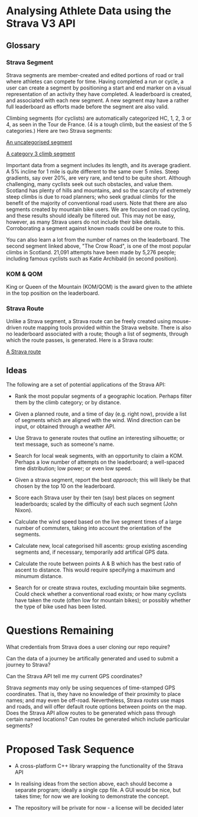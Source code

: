 # Analysing Athlete Data using the Strava V3 API

## Glossary

### Strava Segment

Strava segments are member-created and edited portions of road or trail
where athletes can compete for time. Having completed a run or cycle, a
user can create a segment by positioning a start and end marker on a visual
representation of an activity they have completed. A leaderboard is created, and
associated with each new segment. A new segment may have a rather full
leaderboard as efforts made before the segment are also valid.

Climbing segments (for cyclists) are automatically categorized HC, 1, 2, 3 or
4, as seen in the Tour de France. (4 is a tough climb, but the easiest of the
5 categories.) Here are two Strava segments:

 [An uncategorised segment]( https://www.strava.com/segments/8498598)

 [A category 3 climb segment](https://www.strava.com/segments/8194858)

Important data from a segment includes its length, and its average gradient.
A 5% incline for 1 mile is quite different to the same over 5 miles. Steep
gradients, say over 20%, are very rare, and tend to be quite short. Although
challenging, many cyclists seek out such obstacles, and value them.
Scotland has plenty of hills and mountains, and so the scarcity of extremely
steep climbs is due to road planners; who seek gradual climbs for the
benefit of the majority of conventional road users. Note that there are also
segments created by mountain bike users. We are focused on road cycling,
and these results should ideally be filtered out. This may not
be easy, however, as many Strava users do not include their bike details.
Corroborating a segment against known roads could be one route to this.

You can also learn a lot from the number of names on the leaderboard. The second
segment linked above, "The Crow Road", is one of the most popular climbs in
Scotland. 21,091 attempts have been made by 5,276 people; including famous
cyclists such as Katie Archibald (in second position).

### KOM & QOM

King or Queen of the Mountain (KOM/QOM) is the award given to the athlete in
the top position on the leaderboard.

### Strava Route

Unlike a Strava segment, a Strava route can be freely created using mouse-driven
route mapping tools provided within the Strava website. There is also no
leaderboard associated with a route; though a list of segments, through which
the route passes, is generated. Here is a Strava route:

 [A Strava route](https://www.strava.com/routes/5565831)

## Ideas

The following are a set of potential applications of the Strava API:

 * Rank the most popular segments of a geographic location. Perhaps filter
them by the climb category; or by distance.

 * Given a planned route, and a time of day (e.g. right now), provide a list
of segments which are aligned with the wind. Wind direction can be input, or
obtained through a weather API.

 * Use Strava to generate routes that outline an interesting silhouette; or
text message, such as someone's name.

 * Search for local weak segments, with an opportunity to claim a KOM. Perhaps
a low number of attempts on the leaderboard; a well-spaced time distribution;
low power; or even low speed.

 * Given a strava segment, report the best *approach*; this will likely be
that chosen by the top 10 on the leaderboard.

* Score each Strava user by their ten (say) best places on segment leaderboards;
scaled by the difficulty of each such segment (John Nixon).

 * Calculate the wind speed based on the live segment times of a large number of
commuters, taking into account the orientation of the segments.

 * Calculate new, local categorised hill ascents: group existing ascending
segments and, if necessary, temporarily add artifical GPS data.

 * Calculate the route between points A & B which has the best ratio of ascent
to distance. This would require specifying a maximum and minumum distance.

 * Search for or create strava routes, excluding mountain bike segments. Could check whether
a conventional road exists; or how many cyclists have taken the route (often
low for mountain bikes); or possibly whether the type of bike used has been
listed.

# Questions Remaining

What credentials from Strava does a user cloning our repo require?

Can the data of a journey be artifically generated and used to submit a journey
to Strava?

Can the Strava API tell me my current GPS coordinates?

Strava *segments* may only be using sequences of time-stamped GPS coordinates.
That is, they have no knowledge of their proximity to place names; and may even
be off-road. Nevertheless, Strava *routes* use maps and roads, and will offer
default route options between points on the map. Does the Strava API allow
routes to be generated which pass through certain named locations? Can routes
be generated which include particular segments?

# Proposed Task Sequence

* A cross-platform C++ library wrapping the functionality of the Strava API 

* In realising ideas from the section above, each should become a separate
program; ideally a single cpp file. A GUI would be nice, but takes time;
for now we are looking to demonstrate the concept.

* The repository will be private for now - a license will be decided later


